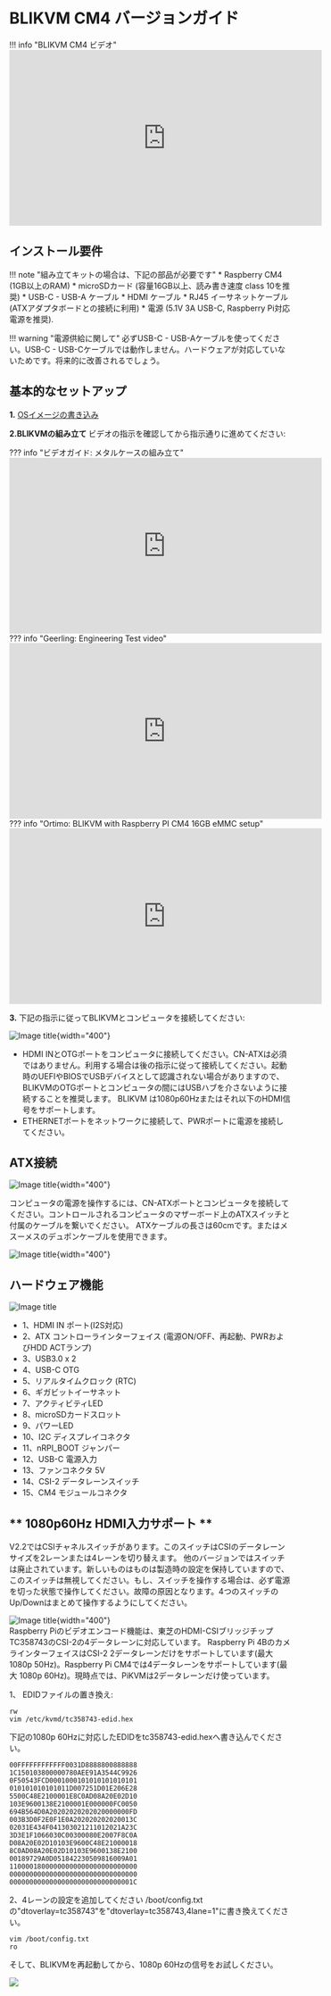 # BLIKVM CM4 バージョンガイド

!!! info "BLIKVM CM4 ビデオ"
    <iframe width="560" height="315" src="https://www.youtube.com/embed/2av-JFFkF6I" title="YouTube video player" frameborder="0" allow="accelerometer; autoplay; clipboard-write; encrypted-media; gyroscope; picture-in-picture" allowfullscreen></iframe>

## **インストール要件**
!!! note "組み立てキットの場合は、下記の部品が必要です"
    * Raspberry CM4 (1GB以上のRAM)
    * microSDカード (容量16GB以上、読み書き速度 class 10を推奨)
    * USB-C - USB-A ケーブル
    * HDMI ケーブル
    * RJ45 イーサネットケーブル (ATXアダプタボードとの接続に利用)
    * 電源 (5.1V 3A USB-C, Raspberry Pi対応電源を推奨).

!!! warning "電源供給に関して"
    必ずUSB-C - USB-Aケーブルを使ってください。USB-C - USB-Cケーブルでは動作しません。ハードウェアが対応していないためです。将来的に改善されるでしょう。

## **基本的なセットアップ**
**1.** [OSイメージの書き込み](./flashing_os.md) 

**2.BLIKVMの組み立て** ビデオの指示を確認してから指示通りに進めてください:

??? info "ビデオガイド: メタルケースの組み立て"
    <iframe width="560" height="315" src="https://www.youtube.com/embed/aehOawHklGE" title="YouTube video player" frameborder="0" allow="accelerometer; autoplay; clipboard-write; encrypted-media; gyroscope; picture-in-picture" allowfullscreen></iframe>
??? info "Geerling: Engineering Test video"
    <iframe width="560" height="315" src="https://www.youtube.com/embed/3OPd7svT3bE" title="YouTube video player" frameborder="0" allow="accelerometer; autoplay; clipboard-write; encrypted-media; gyroscope; picture-in-picture" allowfullscreen></iframe>  
??? info "Ortimo: BLIKVM with Raspberry PI CM4 16GB eMMC setup"
    <iframe width="560" height="315" src="https://www.youtube.com/embed/xypeC7Fne6Q" title="YouTube video player" frameborder="0" allow="accelerometer; autoplay; clipboard-write; encrypted-media; gyroscope; picture-in-picture" allowfullscreen></iframe>

**3.** 下記の指示に従ってBLIKVMとコンピュータを接続してください:

![Image title](assets/images/blikcm-cm4-interface.png){width="400"}

* HDMI INとOTGポートをコンピュータに接続してください。CN-ATXは必須ではありません。利用する場合は後の指示に従って接続してください。起動時のUEFIやBIOSでUSBデバイスとして認識されない場合がありますので、BLIKVMのOTGポートとコンピュータの間にはUSBハブを介さないように接続することを推奨します。
BLIKVM は1080p60Hzまたはそれ以下のHDMI信号をサポートします。
* ETHERNETポートをネットワークに接続して、PWRポートに電源を接続してください。

## **ATX接続**
![Image title](assets/images/BLKVM-CM4/ATX-interface.png){width="400"}

コンピュータの電源を操作するには、CN-ATXポートとコンピュータを接続してください。コントロールされるコンピュータのマザーボード上のATXスイッチと付属のケーブルを繋いでください。
ATXケーブルの長さは60cmです。またはメスーメスのデュポンケーブルを使用できます。

![Image title](assets/images/BLKVM-CM4/atx-cable-computer.png){width="400"}

## **ハードウェア機能**
![Image title](assets/images/BLKVM-CM4/blikvm-cm4-hardware-features.png)

* 1、HDMI IN ポート(I2S対応)
* 2、ATX コントローラインターフェイス (電源ON/OFF、再起動、PWRおよびHDD ACTランプ)
* 3、USB3.0 x 2
* 4、USB-C OTG
* 5、リアルタイムクロック (RTC)
* 6、ギガビットイーサネット
* 7、アクティビティLED
* 8、microSDカードスロット
* 9、パワーLED
* 10、I2C ディスプレイコネクタ
* 11、nRPI_BOOT ジャンパー
* 12、USB-C 電源入力
* 13、ファンコネクタ 5V
* 14、CSI-2 データレーンスイッチ
* 15、CM4 モジュールコネクタ

## ** 1080p60Hz HDMI入力サポート **
V2.2ではCSIチャネルスイッチがあります。このスイッチはCSIのデータレーンサイズを2レーンまたは4レーンを切り替えます。
他のバージョンではスイッチは廃止されています。新しいものはものは製造時の設定を保持していますので、このスイッチは無視してください。もし、スイッチを操作する場合は、必ず電源を切った状態で操作してください。故障の原因となります。4つのスイッチのUp/Downはまとめて操作するようにしてください。

![Image title](assets/images/BLKVM-CM4/kvm-cm4-switch.png){width="400"}  
Raspberry Piのビデオエンコード機能は、東芝のHDMI-CSIブリッジチップTC358743のCSI-2の4データレーンに対応しています。
Raspberry Pi 4BのカメラインターフェイスはCSI-2 2データレーンだけをサポートしています(最大 1080p 50Hz)。Raspberry Pi CM4では4データレーンをサポートしています(最大 1080p 60Hz)。現時点では、PiKVMは2データレーンだけ使っています。

1、 EDIDファイルの置き換え:
```
rw
vim /etc/kvmd/tc358743-edid.hex
```
下記の1080p 60Hzに対応したEDIDをtc358743-edid.hexへ書き込んでください。
```
00FFFFFFFFFFFF0031D8888800888888
1C150103800000780AEE91A3544C9926
0F50543FCD0001000101010101010101
010101010101011D007251D01E206E28
5500C48E2100001E8C0AD08A20E02D10
103E9600138E2100001E000000FC0050
694B564D0A20202020202020000000FD
003B3D0F2E0F1E0A202020202020013C
02031E434F041303021211012021A23C
3D3E1F1066030C00300080E2007F8C0A
D08A20E02D10103E9600C48E21000018
8C0AD08A20E02D10103E9600138E2100
00189729A0D051842230509816009A01
11000018000000000000000000000000
00000000000000000000000000000000
0000000000000000000000000000001C
```
2、4レーンの設定を追加してください
/boot/config.txtの"dtoverlay=tc358743"を"dtoverlay=tc358743,4lane=1"に書き換えてください。
```
vim /boot/config.txt
ro
```
そして、BLIKVMを再起動してから、1080p 60Hzの信号をお試しください。

![](https://github.com/ThomasVon2021/pikvm-CM4-Board/blob/main/images/wiki/60hz.jpg)  
